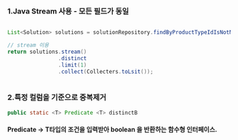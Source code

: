 

###  1.Java Stream 사용 - 모든 필드가 동일

```Java

List<Solution> solutions = solutionRepository.findByProductTypeIdIsNotNull();

// stream 이용
return solutions.stream()
				.distinct
				.limit(1)
				.collect(Collecters.toLsit());
				
```

### 2.특정 컬럼을 기준으로 중복제거


```java
public static <T> Predicate <T> distinctB
```


#### Predicate -> T타입의 조건을 입력받아 boolean 을 반환하는 함수형 인터페이스.